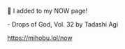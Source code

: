 🤖 I added to my NOW page!

\- Drops of God, Vol. 32 by Tadashi Agi

[<span class="invisible">https://</span><span class="">mihobu.lol/now</span><span class="invisible"></span>](https://mihobu.lol/now)